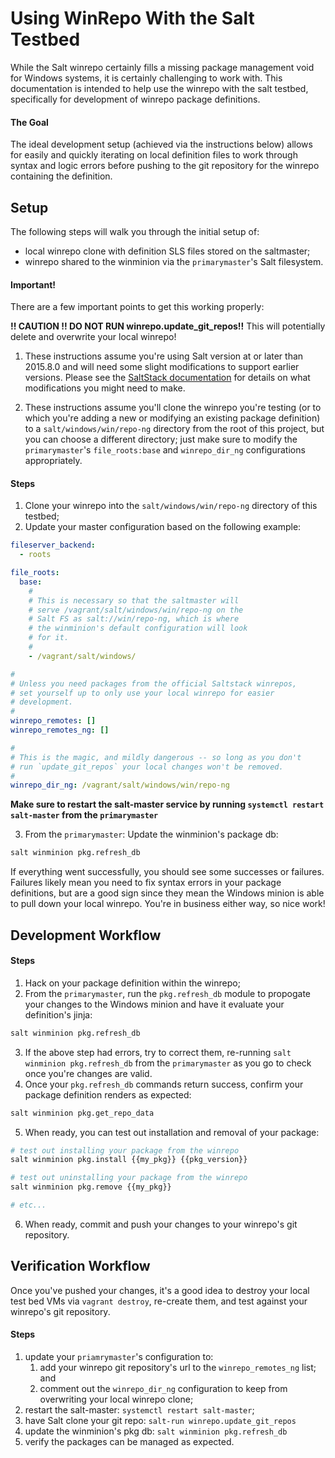 # Using WinRepo With the Salt Testbed

While the Salt winrepo certainly fills a missing package management void for Windows systems, it is certainly challenging to work with. This documentation is intended to help use the winrepo with the salt testbed, specifically for development of winrepo package definitions.

#### The Goal

The ideal development setup (achieved via the instructions below) allows for easily and quickly iterating on local definition files to work through syntax and logic errors before pushing to the git repository for the winrepo containing the definition.

## Setup

The following steps will walk you through the initial setup of:

* local winrepo clone with definition SLS files stored on the saltmaster;
* winrepo shared to the winminion via the `primarymaster`'s Salt filesystem.

#### Important!

There are a few important points to get this working properly:

**!! CAUTION !! DO NOT RUN winrepo.update_git_repos!!** This will potentially delete and overwrite your local winrepo!

1. These instructions assume you're using Salt version at or later than 2015.8.0 and will need some slight modifications to support earlier versions. Please see the [SaltStack documentation](https://docs.saltstack.com/en/latest/topics/windows/windows-package-manager.html) for details on what modifications you might need to make.

2. These instructions assume you'll clone the winrepo you're testing (or to which you're adding a new or modifying an existing package definition) to a `salt/windows/win/repo-ng` directory from the root of this project, but you can choose a different directory; just make sure to modify the `primarymaster`'s `file_roots:base` and `winrepo_dir_ng` configurations appropriately.

#### Steps

1. Clone your winrepo into the `salt/windows/win/repo-ng` directory of this testbed;
2. Update your master configuration based on the following example:

  ```yaml
  fileserver_backend:
    - roots

  file_roots:
    base:
      #
      # This is necessary so that the saltmaster will
      # serve /vagrant/salt/windows/win/repo-ng on the 
      # Salt FS as salt://win/repo-ng, which is where 
      # the winminion's default configuration will look 
      # for it.
      #
      - /vagrant/salt/windows/

  #
  # Unless you need packages from the official Saltstack winrepos,
  # set yourself up to only use your local winrepo for easier 
  # development.
  #
  winrepo_remotes: []
  winrepo_remotes_ng: []
  
  #
  # This is the magic, and mildly dangerous -- so long as you don't
  # run `update_git_repos` your local changes won't be removed.
  #
  winrepo_dir_ng: /vagrant/salt/windows/win/repo-ng
  ```

  **Make sure to restart the salt-master service by running `systemctl restart salt-master` from the `primarymaster`**

3. From the `primarymaster`: Update the winminion's package db:

  ```bash
  salt winminion pkg.refresh_db
  ```

  If everything went successfully, you should see some successes or failures. Failures likely mean you need to fix syntax errors in your package definitions, but are a good sign since they mean the Windows minion is able to pull down your local winrepo. You're in business either way, so nice work!

## Development Workflow

#### Steps

1. Hack on your package definition within the winrepo;
2. From the `primarymaster`, run the `pkg.refresh_db` module to propogate your changes to the Windows minion and have it evaluate your definition's jinja:

  ```bash
  salt winminion pkg.refresh_db
  ```

3. If the above step had errors, try to correct them, re-running `salt winminion pkg.refresh_db` from the `primarymaster` as you go to check once you're changes are valid.
4. Once your `pkg.refresh_db` commands return success, confirm your package definition renders as expected:

  ```bash
  salt winminion pkg.get_repo_data
  ```

5. When ready, you can test out installation and removal of your package:

  ```bash
  # test out installing your package from the winrepo
  salt winminion pkg.install {{my_pkg}} {{pkg_version}}
  
  # test out uninstalling your package from the winrepo
  salt winminion pkg.remove {{my_pkg}}

  # etc...
  ```

6. When ready, commit and push your changes to your winrepo's git repository.

## Verification Workflow

Once you've pushed your changes, it's a good idea to destroy your local test bed VMs via `vagrant destroy`, re-create them, and test against your winrepo's git repository.

#### Steps

1. update your `priamrymaster`'s configuration to:
    1. add your winrepo git repository's url to the `winrepo_remotes_ng` list; and
    2. comment out the `winrepo_dir_ng` configuration to keep from overwriting your local winrepo clone;
2. restart the salt-master: `systemctl restart salt-master`;
3. have Salt clone your git repo: `salt-run winrepo.update_git_repos`
4. update the winminion's pkg db: `salt winminion pkg.refresh_db`
5. verify the packages can be managed as expected.
